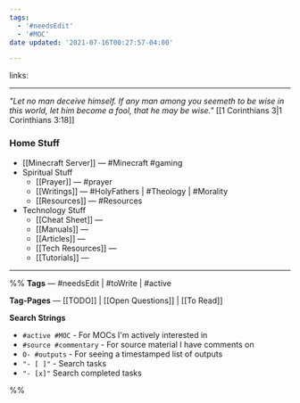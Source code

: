 ```yaml
---
tags:
  - '#needsEdit'
  - '#MOC'
date updated: '2021-07-16T00:27:57-04:00'

---
```


links:

---

_"Let no man deceive himself. If any man among you seemeth to be wise in this world, let him become a fool, that he may be wise."_ [[1 Corinthians 3|1 Corinthians 3:18]]

### Home Stuff

- [[Minecraft Server]] — #Minecraft #gaming
- Spiritual Stuff
  - [[Prayer]] — #prayer
  - [[Writings]] — #HolyFathers | #Theology | #Morality
  - [[Resources]] — #Resources
- Technology Stuff
  - [[Cheat Sheet]] —
  - [[Manuals]] —
  - [[Articles]] —
  - [[Tech Resources]] —
  - [[Tutorials]] —

---

%%
**Tags** — #needsEdit  | #toWrite | #active

**Tag-Pages** — [[TODO]] | [[Open Questions]] | [[To Read]]

**Search Strings**

- `#active #MOC` - For MOCs I'm actively interested in
- `#source #commentary` - For source material I have comments on
- `O- #outputs` - For seeing a timestamped list of outputs
- `"- [ ]"` - Search tasks
- `"- [x]"` Search completed tasks

%%

